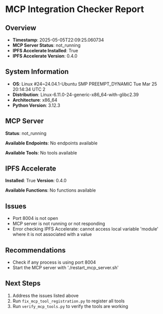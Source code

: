 # MCP Integration Checker Report

## Overview

- **Timestamp**: 2025-05-05T22:09:25.060734
- **MCP Server Status**: not_running
- **IPFS Accelerate Installed**: True
- **IPFS Accelerate Version**: 0.4.0

## System Information

- **OS**: Linux #24~24.04.1-Ubuntu SMP PREEMPT_DYNAMIC Tue Mar 25 20:14:34 UTC 2
- **Distribution**: Linux-6.11.0-24-generic-x86_64-with-glibc2.39
- **Architecture**: x86_64
- **Python Version**: 3.12.3

## MCP Server

**Status**: not_running

**Available Endpoints**:
No endpoints available

**Available Tools**:
No tools available

## IPFS Accelerate

**Installed**: True
**Version**: 0.4.0

**Available Functions**:
No functions available

## Issues

- Port 8004 is not open
- MCP server is not running or not responding
- Error checking IPFS Accelerate: cannot access local variable 'module' where it is not associated with a value

## Recommendations

- Check if any process is using port 8004
- Start the MCP server with './restart_mcp_server.sh'

## Next Steps

1. Address the issues listed above
2. Run `fix_mcp_tool_registration.py` to register all tools
3. Run `verify_mcp_tools.py` to verify the tools are working
